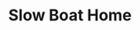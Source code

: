 ---
title:          Slow Boat Home
genre:          modern
chinesetitle:   情越海岸線
previoustitle:  Love Exceeds the Coastline
episodes:       25
producer:       "Leung Choi-Yuen"
broadcaststart: 2013-05-13
broadcastend:   2013-06-14
website:        "http://programme.tvb.com/drama/slowboathome/"
starring:       "Raymond Wong, Ruco Chan, Aimee Chan, <mark>Selena Lee</mark>, Elaine Yiu, Matt Yeung, Cilla Lok"
synopsis:       "<strong>Cheung Po-Sang</strong> (<em>Raymond Wong</em>), who was born and raised in Cheung Chau, is a man with grandiose aims but puny talents, putting the seafood restaurant run by his father <strong>Cheung Sing-Mui</strong> (<em>Elliot Yue</em>) out of business.  Po Sang feels down-hearted, his close associate <strong>Cheng Po-Po</strong> (<em>Aimee Chan</em>), a female TV producer, remains steadfast with loyalty to him, fighting with him side-by-side all along. Even when Po Sang suffers from a fracture due to a boating accident and becomes physically disabled, Po Po is willing to push the wheelchair for him. On the other hand, <strong>Kwok Hei-Man</strong> (<em>Selena Lee</em>) gives up her own career all of a sudden and returns to Cheung Chau, helping her mother <strong>Ip Wing-Shan</strong> (<em>Susan Tse</em>) run the holiday home rental business. It turns out that Hei-Man has secretly joined hands with some outsiders, planning to develop a hotel conglomerate. Hei Man also attempts to have an affair with Po-Sang, trying to make Po Po go away. What Hei Man has done is noticed by her first love <strong>Ching Lai-Wing</strong> (<em>Ruco Chan</em>), who cannot put up with it, as such, he and Po-Po become fellow sufferers, commiserating with each other. As Po Po is about to give up verifying her parentage and return to the USA, unexpectedly, a sudden reversal of the holiday home acquisition process occurs…"
fullname:       Kwok Hei-Man (Heidi)
altname:        Man Lui
age:            28
identity:       CEO of holiday hostel
appearance:     "2-25"
image:          1
---